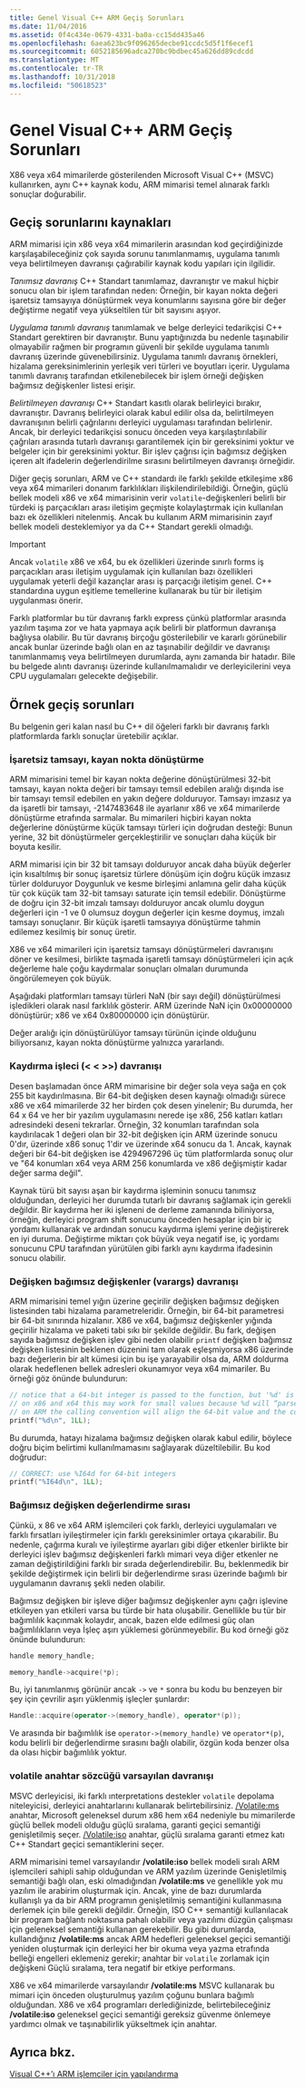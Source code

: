 ```yaml
---
title: Genel Visual C++ ARM Geçiş Sorunları
ms.date: 11/04/2016
ms.assetid: 0f4c434e-0679-4331-ba0a-cc15dd435a46
ms.openlocfilehash: 6aea623bc9f096265decbe91ccdc5d5f1f6ecef1
ms.sourcegitcommit: 6052185696adca270bc9bdbec45a626dd89cdcdd
ms.translationtype: MT
ms.contentlocale: tr-TR
ms.lasthandoff: 10/31/2018
ms.locfileid: "50618523"
---
```

# <a name="common-visual-c-arm-migration-issues"></a>Genel Visual C++ ARM Geçiş Sorunları

X86 veya x64 mimarilerde gösterilenden Microsoft Visual C++ (MSVC) kullanırken, aynı C++ kaynak kodu, ARM mimarisi temel alınarak farklı sonuçlar doğurabilir.

## <a name="sources-of-migration-issues"></a>Geçiş sorunlarını kaynakları

ARM mimarisi için x86 veya x64 mimarilerin arasından kod geçirdiğinizde karşılaşabileceğiniz çok sayıda sorunu tanımlanmamış, uygulama tanımlı veya belirtilmeyen davranışı çağırabilir kaynak kodu yapıları için ilgilidir.

*Tanımsız davranış* C++ Standart tanımlamaz, davranıştır ve makul hiçbir sonucu olan bir işlem tarafından neden: Örneğin, bir kayan nokta değeri işaretsiz tamsayıya dönüştürmek veya konumlarını sayısına göre bir değer değiştirme negatif veya yükseltilen tür bit sayısını aşıyor.

*Uygulama tanımlı davranış* tanımlamak ve belge derleyici tedarikçisi C++ Standart gerektiren bir davranıştır. Bunu yaptığınızda bu nedenle taşınabilir olmayabilir rağmen bir programın güvenli bir şekilde uygulama tanımlı davranış üzerinde güvenebilirsiniz. Uygulama tanımlı davranış örnekleri, hizalama gereksinimlerinin yerleşik veri türleri ve boyutları içerir. Uygulama tanımlı davranış tarafından etkilenebilecek bir işlem örneği değişken bağımsız değişkenler listesi erişir.

*Belirtilmeyen davranışı* C++ Standart kasıtlı olarak belirleyici bırakır, davranıştır. Davranış belirleyici olarak kabul edilir olsa da, belirtilmeyen davranışının belirli çağrılarını derleyici uygulaması tarafından belirlenir. Ancak, bir derleyici tedarikçisi sonucu önceden veya karşılaştırılabilir çağrıları arasında tutarlı davranışı garantilemek için bir gereksinimi yoktur ve belgeler için bir gereksinimi yoktur. Bir işlev çağrısı için bağımsız değişken içeren alt ifadelerin değerlendirilme sırasını belirtilmeyen davranışı örneğidir.

Diğer geçiş sorunları, ARM ve C++ standardı ile farklı şekilde etkileşime x86 veya x64 mimarileri donanım farklılıkları ilişkilendirilebildiği. Örneğin, güçlü bellek modeli x86 ve x64 mimarisinin verir `volatile`-değişkenleri belirli bir türdeki iş parçacıkları arası iletişim geçmişte kolaylaştırmak için kullanılan bazı ek özellikleri nitelenmiş. Ancak bu kullanım ARM mimarisinin zayıf bellek modeli desteklemiyor ya da C++ Standart gerekli olmadığı.

> [!IMPORTANT]
>  Ancak `volatile` x86 ve x64, bu ek özellikleri üzerinde sınırlı forms iş parçacıkları arası iletişim uygulamak için kullanılan bazı özellikleri uygulamak yeterli değil kazançlar arası iş parçacığı iletişim genel. C++ standardına uygun eşitleme temellerine kullanarak bu tür bir iletişim uygulanması önerir.

Farklı platformlar bu tür davranış farklı express çünkü platformlar arasında yazılım taşıma zor ve hata yapmaya açık belirli bir platformun davranışa bağlıysa olabilir. Bu tür davranış birçoğu gösterilebilir ve kararlı görünebilir ancak bunlar üzerinde bağlı olan en az taşınabilir değildir ve davranışı tanımlanmamış veya belirtilmeyen durumlarda, aynı zamanda bir hatadır. Bile bu belgede alıntı davranışı üzerinde kullanılmamalıdır ve derleyicilerini veya CPU uygulamaları gelecekte değişebilir.

## <a name="example-migration-issues"></a>Örnek geçiş sorunları

Bu belgenin geri kalan nasıl bu C++ dil öğeleri farklı bir davranış farklı platformlarda farklı sonuçlar üretebilir açıklar.

### <a name="conversion-of-floating-point-to-unsigned-integer"></a>İşaretsiz tamsayı, kayan nokta dönüştürme

ARM mimarisini temel bir kayan nokta değerine dönüştürülmesi 32-bit tamsayı, kayan nokta değeri bir tamsayı temsil edebilen aralığı dışında ise bir tamsayı temsil edebilen en yakın değere dolduruyor. Tamsayı imzasız ya da işaretli bir tamsayı, -2147483648 ile ayarlanır x86 ve x64 mimarilerde dönüştürme etrafında sarmalar. Bu mimarileri hiçbiri kayan nokta değerlerine dönüştürme küçük tamsayı türleri için doğrudan desteği: Bunun yerine, 32 bit dönüştürmeler gerçekleştirilir ve sonuçları daha küçük bir boyuta kesilir.

ARM mimarisi için bir 32 bit tamsayı dolduruyor ancak daha büyük değerler için kısaltılmış bir sonuç işaretsiz türlere dönüşüm için doğru küçük imzasız türler dolduruyor Doygunluk ve kesme birleşimi anlamına gelir daha küçük tür çok küçük tam 32-bit tamsayı saturate için temsil edebilir. Dönüştürme de doğru için 32-bit imzalı tamsayı dolduruyor ancak olumlu doygun değerleri için -1 ve 0 olumsuz doygun değerler için kesme doymuş, imzalı tamsayı sonuçlanır. Bir küçük işaretli tamsayıya dönüştürme tahmin edilemez kesilmiş bir sonuç üretir.

X86 ve x64 mimarileri için işaretsiz tamsayı dönüştürmeleri davranışını döner ve kesilmesi, birlikte taşmada işaretli tamsayı dönüştürmeleri için açık değerleme hale çoğu kaydırmalar sonuçları olmaları durumunda öngörülemeyen çok büyük.

Aşağıdaki platformları tamsayı türleri NaN (bir sayı değil) dönüştürülmesi işledikleri olarak nasıl farklılık gösterir. ARM üzerinde NaN için 0x00000000 dönüştürür; x86 ve x64 0x80000000 için dönüştürür.

Değer aralığı için dönüştürülüyor tamsayı türünün içinde olduğunu biliyorsanız, kayan nokta dönüştürme yalnızca yararlandı.

### <a name="shift-operator---behavior"></a>Kaydırma işleci (\< \< >>) davranışı

Desen başlamadan önce ARM mimarisine bir değer sola veya sağa en çok 255 bit kaydırılmasına. Bir 64-bit değişken desen kaynağı olmadığı sürece x86 ve x64 mimarilerde 32 her birden çok desen yinelenir; Bu durumda, her 64 x 64 ve her bir yazılım uygulamasını nerede işe x86, 256 katları katları adresindeki deseni tekrarlar. Örneğin, 32 konumları tarafından sola kaydırılacak 1 değeri olan bir 32-bit değişken için ARM üzerinde sonucu 0'dır, üzerinde x86 sonuç 1'dir ve üzerinde x64 sonucu da 1. Ancak, kaynak değeri bir 64-bit değişken ise 4294967296 üç tüm platformlarda sonuç olur ve "64 konumları x64 veya ARM 256 konumlarda ve x86 değişmiştir kadar değer sarma değil".

Kaynak türü bit sayısı aşan bir kaydırma işleminin sonucu tanımsız olduğundan, derleyici her durumda tutarlı bir davranış sağlamak için gerekli değildir. Bir kaydırma her iki işleneni de derleme zamanında biliniyorsa, örneğin, derleyici program shift sonucunu önceden hesaplar için bir iç yordamı kullanarak ve ardından sonucu kaydırma işlemi yerine değiştirerek en iyi duruma. Değiştirme miktarı çok büyük veya negatif ise, iç yordamı sonucunu CPU tarafından yürütülen gibi farklı aynı kaydırma ifadesinin sonucu olabilir.

### <a name="variable-arguments-varargs-behavior"></a>Değişken bağımsız değişkenler (varargs) davranışı

ARM mimarisini temel yığın üzerine geçirilir değişken bağımsız değişken listesinden tabi hizalama parametreleridir. Örneğin, bir 64-bit parametresi bir 64-bit sınırında hizalanır. X86 ve x64, bağımsız değişkenler yığında geçirilir hizalama ve paketi tabi sıkı bir şekilde değildir. Bu fark, değişen sayıda bağımsız değişken işlev gibi neden olabilir `printf` değişken bağımsız değişken listesinin beklenen düzenini tam olarak eşleşmiyorsa x86 üzerinde bazı değerlerin bir alt kümesi için bu işe yarayabilir olsa da, ARM doldurma olarak hedeflenen bellek adresleri okunamıyor veya x64 mimariler. Bu örneği göz önünde bulundurun:

```C
// notice that a 64-bit integer is passed to the function, but '%d' is used to read it.
// on x86 and x64 this may work for small values because %d will “parse” the low-32 bits of the argument.
// on ARM the calling convention will align the 64-bit value and the code will print a random value
printf("%d\n", 1LL);
```

Bu durumda, hatayı hizalama bağımsız değişken olarak kabul edilir, böylece doğru biçim belirtimi kullanılmamasını sağlayarak düzeltilebilir. Bu kod doğrudur:

```C
// CORRECT: use %I64d for 64-bit integers
printf("%I64d\n", 1LL);
```

### <a name="argument-evaluation-order"></a>Bağımsız değişken değerlendirme sırası

Çünkü, x 86 ve x64 ARM işlemcileri çok farklı, derleyici uygulamaları ve farklı fırsatları iyileştirmeler için farklı gereksinimler ortaya çıkarabilir. Bu nedenle, çağırma kuralı ve iyileştirme ayarları gibi diğer etkenler birlikte bir derleyici işlev bağımsız değişkenleri farklı mimari veya diğer etkenler ne zaman değiştirildiğini farklı bir sırada değerlendirebilir. Bu, beklenmedik bir şekilde değiştirmek için belirli bir değerlendirme sırası üzerinde bağımlı bir uygulamanın davranış şekli neden olabilir.

Bağımsız değişken bir işleve diğer bağımsız değişkenler aynı çağrı işlevine etkileyen yan etkileri varsa bu türde bir hata oluşabilir. Genellikle bu tür bir bağımlılık kaçınmak kolaydır, ancak, bazen elde edilmesi güç olan bağımlılıkların veya İşleç aşırı yüklemesi görünmeyebilir. Bu kod örneği göz önünde bulundurun:

```cpp
handle memory_handle;

memory_handle->acquire(*p);
```

Bu, iyi tanımlanmış görünür ancak `->` ve `*` sonra bu kodu bu benzeyen bir şey için çevrilir aşırı yüklenmiş işleçler şunlardır:

```cpp
Handle::acquire(operator->(memory_handle), operator*(p));
```

Ve arasında bir bağımlılık ise `operator->(memory_handle)` ve `operator*(p)`, kodu belirli bir değerlendirme sırasını bağlı olabilir, özgün koda benzer olsa da olası hiçbir bağımlılık yoktur.

### <a name="volatile-keyword-default-behavior"></a>volatile anahtar sözcüğü varsayılan davranışı

MSVC derleyicisi, iki farklı ınterpretations destekler `volatile` depolama niteleyicisi, derleyici anahtarlarını kullanarak belirtebilirsiniz. [/Volatile:ms](../build/reference/volatile-volatile-keyword-interpretation.md) anahtar, Microsoft geleneksel durum x86 hem x64 nedeniyle bu mimarilerde güçlü bellek modeli olduğu güçlü sıralama, garanti geçici semantiği genişletilmiş seçer. [/Volatile:iso](../build/reference/volatile-volatile-keyword-interpretation.md) anahtar, güçlü sıralama garanti etmez katı C++ Standart geçici semantiklerini seçer.

ARM mimarisini temel varsayılandır **/volatile:iso** bellek modeli sıralı ARM işlemcileri sahipli sahip olduğundan ve ARM yazılım üzerinde Genişletilmiş semantiği bağlı olan, eski olmadığından **/volatile:ms**  ve genellikle yok mu yazılım ile arabirim oluşturmak için. Ancak, yine de bazı durumlarda kullanışlı ya da bir ARM programın genişletilmiş semantiğini kullanmasına derlemek için bile gerekli değildir. Örneğin, ISO C++ semantiği kullanılacak bir program bağlantı noktasına pahalı olabilir veya yazılımı düzgün çalışması için geleneksel semantiği kullanan gerekebilir. Bu gibi durumlarda, kullandığınız **/volatile:ms** ancak ARM hedefleri geleneksel geçici semantiği yeniden oluşturmak için derleyici her bir okuma veya yazma etrafında belleği engelleri eklemeniz gerekir; anahtar bir `volatile` zorlamak için değişkeni Güçlü sıralama, tera negatif bir etkiye performans.

X86 ve x64 mimarilerde varsayılandır **/volatile:ms** MSVC kullanarak bu mimari için önceden oluşturulmuş yazılım çoğunu bunlara bağımlı olduğundan. X86 ve x64 programları derlediğinizde, belirtebileceğiniz **/volatile:iso** geleneksel geçici semantiği gereksiz güvenme önlemeye yardımcı olmak ve taşınabilirlik yükseltmek için anahtar.

## <a name="see-also"></a>Ayrıca bkz.

[Visual C++’ı ARM işlemciler için yapılandırma](../build/configuring-programs-for-arm-processors-visual-cpp.md)
